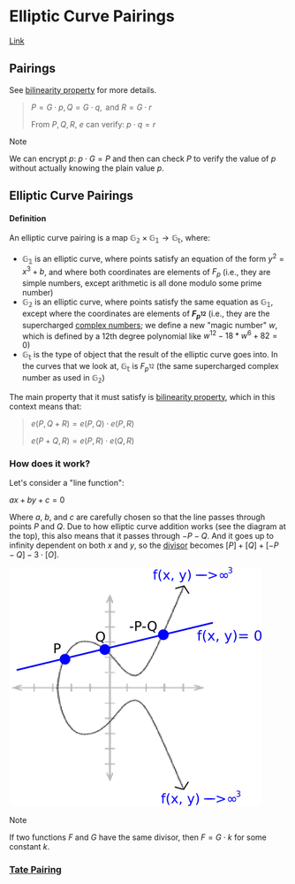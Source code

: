 # Elliptic Curve Pairings

[Link](https://crypto.stanford.edu/pbc/notes/elliptic/divisor.html)

## Pairings

See [bilinearity property](pairings_or_bilinear_map.md) for more details.

> $P = G \cdot p, Q = G \cdot q, \text{ and } R = G \cdot r$
>
> From $P, Q, R$, $e$ can verify: $p \cdot q = r$

> [!NOTE]  
> We can encrypt $p$: $p \cdot G = P$ and then can check $P$ to verify the value of $p$ without actually knowing the
> plain value $p$.

## Elliptic Curve Pairings

#### Definition

An elliptic curve pairing is a map $\mathbb{G_2} \times \mathbb{G_1} \rightarrow
\mathbb{G_t}$, where:

- $\mathbb{G_1}$ is an elliptic curve, where points satisfy an equation of the form $y^2 = x^3 + b$, and where both
  coordinates
  are elements of $F_p$ (i.e., they are simple numbers, except arithmetic is all done modulo some prime number)
- $\mathbb{G_2}$ is an elliptic curve, where points satisfy the same equation as $\mathbb{G_1}$, except where the
  coordinates are elements of
  **$F_{p^{12}}$** (i.e., they are the supercharged [complex numbers](quadratic_field.md); we define a new "magic number"
  $w$, which is defined by a 12th degree polynomial like $w^{12} - 18 * w^6 + 82 = 0$)
- $\mathbb{G_t}$ is the type of object that the result of the elliptic curve goes into. In the curves that we look at,
  $\mathbb{G_t}$ is
  $F_{p^{12}}$ (the same supercharged complex number as used in $\mathbb{G_2}$)

The main property that it must satisfy is [bilinearity property](pairings_or_bilinear_map.md), which in this context
means that:

> $e(P, Q + R) = e(P, Q) \cdot e(P, R)$
> 
> $e(P + Q, R) = e(P, R) \cdot e(Q, R)$

### How does it work?

Let's consider a "line function":

$ax + by + c = 0$

Where $a$, $b$, and $c$ are carefully chosen so that the line passes through points $P$ and $Q$. Due to how elliptic
curve addition works (see the diagram at the top), this also means that it passes through $-P-Q$. And it goes up to
infinity dependent on both $x$ and $y$, so the [divisor](divisor.md) becomes $[P] + [Q] + [-P-Q] - 3 \cdot [O]$.

![Line Function](attachments/line_function.png)

> [!NOTE]  
> If two functions $F$ and $G$ have the same divisor, then $F = G \cdot k$ for some constant $k$.

### [Tate Pairing](tate_pairing.md)